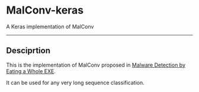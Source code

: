 # MalConv-keras
A Keras implementation of MalConv

---
## Desciprtion

This is the implementation of MalConv proposed in [Malware Detection by Eating a Whole EXE](https://arxiv.org/abs/1710.09435).

It can be used for any very long sequence classification.
